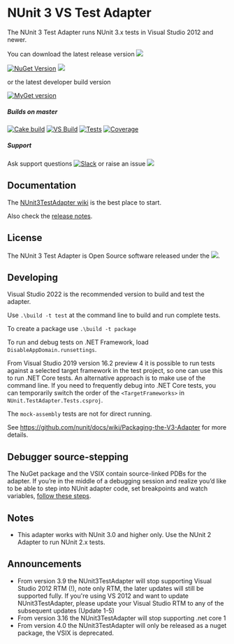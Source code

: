 # NUnit 3 VS Test Adapter #

The NUnit 3 Test Adapter runs NUnit 3.x tests in Visual Studio 2012 and newer.



You can download the latest release version ![](https://img.shields.io/github/release-date/nunit/nunit3-vs-adapter.svg?style=flat)

[![NuGet Version](https://img.shields.io/nuget/v/NUnit3TestAdapter.svg)](https://www.nuget.org/packages/NUnit3TestAdapter)  ![](https://img.shields.io/nuget/dt/NUnit3TestAdapter.svg?style=flat)

or the latest developer build version

[![MyGet version](https://img.shields.io/myget/nunit/vpre/NUnit3TestAdapter.svg?label=Myget%3A%20Latest%20pre-release&style=flat)](https://www.myget.org/feed/nunit/package/nuget/NUnit3TestAdapter)



##### Builds on master
[![Cake build](https://img.shields.io/azure-devops/build/nunit/9d7ec8eb-1a1a-4fff-a88f-43bcdceb5f33/12.svg)](https://nunit.visualstudio.com/NUnit/_build?definitionId=12&_a=completed)
[![VS Build](https://img.shields.io/azure-devops/build/nunit/9d7ec8eb-1a1a-4fff-a88f-43bcdceb5f33/4.svg)](https://nunit.visualstudio.com/NUnit/_build?definitionId=4&_a=completed)
[![Tests](https://img.shields.io/azure-devops/tests/nunit/nunit/4)](https://nunit.visualstudio.com/NUnit/_build?definitionId=4&_a=completed)
[![Coverage](https://img.shields.io/azure-devops/coverage/nunit/nunit/4.svg)](https://nunit.visualstudio.com/NUnit/_build?definitionId=4&_a=completed)



##### Support

Ask support questions [![Slack](https://img.shields.io/badge/chat-on%20Slack-brightgreen)](https://join.slack.com/t/nunit/shared_invite/zt-jz58jw68-Led8y3WH4n2a~Y5WjuOpKA)
or raise an issue [![](https://img.shields.io/github/issues/nunit/NUnit3-vs-Adapter.svg?style=flat)](https://github.com/nunit/nunit3-vs-adapter/issues)

## Documentation

The [NUnit3TestAdapter wiki](https://docs.nunit.org/articles/vs-test-adapter/Index.html) is the best place to start.

Also check the [release notes](https://docs.nunit.org/articles/vs-test-adapter/Adapter-Release-Notes.html).



## License ##


The NUnit 3 Test Adapter is Open Source software released under the [![](https://img.shields.io/github/license/nunit/nunit3-vs-adapter.svg?style=flat)](https://nunit.org/nuget/nunit3-license.txt).


## Developing

Visual Studio 2022 is the recommended version to build and test the adapter.

Use `.\build -t test` at the command line to build and run complete tests.

To create a package use `.\build -t package`

To run and debug tests on .NET Framework, load `DisableAppDomain.runsettings`.

From Visual Studio 2019 version 16.2 preview 4 it is possible to run tests against a selected target framework in the test project, so one can use this to run .NET Core tests.
An alternative approach is to make use of the command line. If you need to frequently debug into .NET Core tests, you can temporarily switch the order of the `<TargetFrameworks>` in `NUnit.TestAdapter.Tests.csproj`.

The `mock-assembly` tests are not for direct running.

See https://github.com/nunit/docs/wiki/Packaging-the-V3-Adapter for more details.

## Debugger source-stepping

The NuGet package and the VSIX contain source-linked PDBs for the adapter.
If you’re in the middle of a debugging session and realize you’d like to be able to step into NUnit adapter code,
set breakpoints and watch variables, [follow these steps](https://github.com/nunit/docs/wiki/Adapter-Source-Stepping).

## Notes

* This adapter works with NUnit 3.0 and higher only. Use the NUnit 2 Adapter to run NUnit 2.x tests.


## Announcements
* From version 3.9 the NUnit3TestAdapter will stop supporting Visual Studio 2012 RTM (!), note only RTM, the later updates will still be supported fully. If you're using VS 2012 and want to update NUnit3TestAdapter, please update your Visual Studio RTM to any of the subsequent updates (Update 1-5)
* From version 3.16 the NUnit3TestAdapter will stop supporting .net core 1 
* From version 4.0 the NUnit3TestAdapter will only be released as a nuget package, the VSIX is deprecated.
